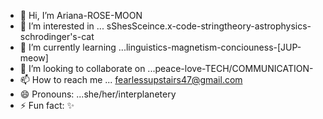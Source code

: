 - 👋 Hi, I’m Ariana-ROSE-MOON 
- 👀 I’m interested in ... sShesSceince.x-code-stringtheory-astrophysics-schrodinger's-cat
- 🌱 I’m currently learning ...linguistics-magnetism-conciouness-[JUP-meow]
- 💞️ I’m looking to collaborate on ...peace-love-TECH/COMMUNICATION-
- 📫 How to reach me ... fearlessupstairs47@gmail.com
- 😄 Pronouns: ...she/her/interplanetery
- ⚡ Fun fact: ✨ 

<!---
Alexectramagneta/Alexectramagneta is a ✨ special ✨ repository because its `README.md` (this file) appears on your GitHub profile.
You can click the Preview link to take a look at your changes.
--->
